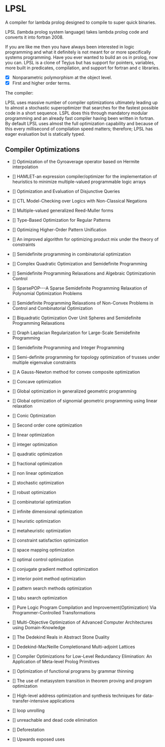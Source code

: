 # LPSL

A compiler for lambda prolog designed to compile to super quick binaries.


LPSL (lambda prolog system language) takes lambda prolog code and converts it into fortran 2008.

If you are like me then you have always been interested in logic programming and what it definitely is not meant for or more specifically systems programming. Have you ever wanted to build an os in prolog, now you can. LPSL is a clone of Teyjus but has support for pointers, variables, more built in predicates, compilation, and support for fortran and c libraries.


- [X] Nonparametric polymorphism at the object level.
- [X] First and higher order terms.

The compiler:

LPSL uses massive number of compiler optimizations ultimately leading up to almost a stochastic superoptimizer that searches for the fastest possible code
in a short sequence. LSPL does this through mandatory modular programming and an already fast compiler having been written in fortran. By default LPSL
uses almost the full optimization capability and because of this every millisecond of compilation speed matters; therefore; LPSL has eager evaluation but is
statically typed. 

<h2>Compiler Optimizations</h2>

- [] Optimization of the Gyroaverage operator based on Hermite interpolation

- [] HAMLET-an expression compiler/optimizer for the implementation of heuristics to minimize multiple-valued programmable logic arrays

- [] Optimization and Evaluation of Disjunctive Queries

- [] CTL Model-Checking over Logics with Non-Classical Negations

- [] Multiple-valued generalized Reed-Muller forms

- [] Type-Based Optimization for Regular Patterns

- [] Optimizing Higher-Order Pattern Unification

- [] An improved algorithm for optimizing product mix under the theory of constraints

- [] Semidefinite programming in combinatorial optimization

- [] Complex Quadratic Optimization and Semidefinite Programming

- [] Semidefinite Programming Relaxations and Algebraic Optimizationin Control

- [] SparsePOP---A Sparse Semidefinite Programming Relaxation of Polynomial Optimization Problems

- [] Semidefinite Programming Relaxations of Non-Convex Problems in Control and Combinatorial Optimization

- [] Biquadratic Optimization Over Unit Spheres and Semidefinite Programming Relaxations

- [] Graph Laplacian Regularization for Large-Scale Semidefinite Programming

- [] Semidefinite Programming and Integer Programming

- [] Semi-definite programming for topology optimization of trusses under multiple eigenvalue constraints

- [] A Gauss-Newton method for convex composite optimization

- [] Concave optimization

- [] Global optimization in generalized geometric programming

- [] Global optimization of signomial geometric programming using linear relaxation

- [] Conic Optimization

- [] Second order cone optimization

- [] linear optimization

- [] integer optimization

- [] quadratic optimization

- [] fractional optimization

- [] non linear optimization

- [] stochastic optimization

- [] robust optimization

- [] combinatorial optimization

- [] infinite dimensional optimization

- [] heuristic optimization

- [] metaheuristic optimization 

- [] constraint satisfaction optimization

- [] space mapping optimization

- [] optimal control optimization

- [] conjugate gradient method optimization

- [] interior point method optimization

- [] pattern search methods optimization

- [] tabu search optimization

- [] Pure Logic Program Compilation and Improvement(Optimization) Via Programmer-Controlled Transformations

- [] Multi-Objective Optimization of Advanced Computer Architectures using Domain-Knowledge 

- [] The Dedekind Reals in Abstract Stone Duality

- [] Dedekind-MacNeille Completionand Multi-adjoint Lattices

- [] Compiler Optimizations for Low-Level Redundancy Elimination: An Application of Meta-level Prolog Primitives

- [] Optimization of functional programs by grammar thinning

- [] The use of metasystem transition in theorem proving and program optimization

- [] High-level address optimization and synthesis techniques for data-transfer-intensive applications

- [] loop unrolling

- [] unreachable and dead code elimination

- [] Deforestation

- [] Upwards exposed uses
